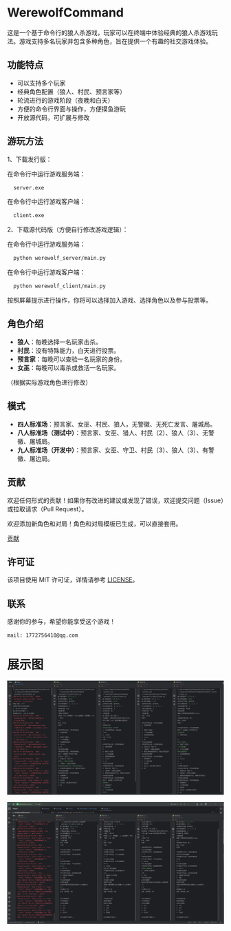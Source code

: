 # WerewolfCommand

这是一个基于命令行的狼人杀游戏，玩家可以在终端中体验经典的狼人杀游戏玩法。游戏支持多名玩家并包含多种角色，旨在提供一个有趣的社交游戏体验。

## 功能特点

- 可以支持多个玩家
- 经典角色配置（狼人、村民、预言家等）
- 轮流进行的游戏阶段（夜晚和白天）
- 方便的命令行界面与操作，方便摸鱼游玩
- 开放源代码，可扩展与修改

## 游玩方法

1、下载发行版：

在命令行中运行游戏服务端：

```bash
  server.exe
```

在命令行中运行游戏客户端：

```bash
  client.exe
```

2、下载源代码版（方便自行修改游戏逻辑）：

在命令行中运行游戏服务端：

```bash
  python werewolf_server/main.py
```

在命令行中运行游戏客户端：

```bash
  python werewolf_client/main.py
```

按照屏幕提示进行操作，你将可以选择加入游戏、选择角色以及参与投票等。

## 角色介绍

- **狼人**：每晚选择一名玩家击杀。
- **村民**：没有特殊能力，白天进行投票。
- **预言家**：每晚可以查验一名玩家的身份。
- **女巫**：每晚可以毒杀或救活一名玩家。

（根据实际游戏角色进行修改）

## 模式

- **四人标准场**：预言家、女巫、村民、狼人，无警徽、无死亡发言、屠城局。
- **八人标准场（测试中）**：预言家、女巫、猎人、村民（2）、狼人（3）、无警徽、屠城局。
- **九人标准场（开发中）**：预言家、女巫、守卫、村民（3）、狼人（3）、有警徽、屠边局。
## 贡献

欢迎任何形式的贡献！如果你有改进的建议或发现了错误，欢迎提交问题（Issue）或拉取请求（Pull Request）。

欢迎添加新角色和对局！角色和对局模板已生成，可以直接套用。

[贡献](contribute.md)

## 许可证

该项目使用 MIT 许可证，详情请参考 [LICENSE](LICENSE)。

## 联系

感谢你的参与，希望你能享受这个游戏！
```
mail: 1772756410@qq.com
```

# 展示图

![展示图1](./asset/show1.png)

![展示图2](./asset/show2.png)